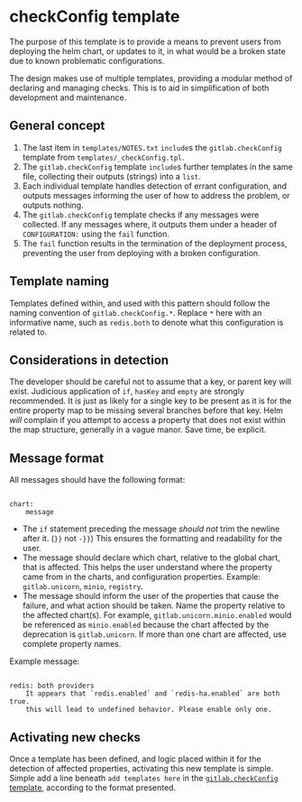 # checkConfig template

The purpose of this template is to provide a means to prevent users from deploying the helm chart, or updates to it, in what would be a broken state due to known problematic configurations.

The design makes use of multiple templates, providing a modular method of declaring and managing checks. This is to aid in simplification of both development and maintenance.

## General concept

1. The last item in `templates/NOTES.txt` `include`s the `gitlab.checkConfig` template from `templates/_checkConfig.tpl`.
1. The `gitlab.checkConfig` template `include`s further templates in the same file, collecting their outputs (strings) into a `list`.
1. Each individual template handles detection of errant configuration, and outputs messages informing the user of how to address the problem, or outputs nothing.
1. The `gitlab.checkConfig` template checks if any messages were collected. If any messages where, it outputs them under a header of `CONFIGURATION:` using the `fail` function.
1. The `fail` function results in the termination of the deployment process, preventing the user from deploying with a broken configuration.

## Template naming

Templates defined within, and used with this pattern should follow the naming convention of `gitlab.checkConfig.*`. Replace `*` here with an informative name, such as `redis.both` to denote what this configuration is related to.

## Considerations in detection

The developer should be careful not to assume that a key, or parent key will exist. Judicious application of `if`, `hasKey` and `empty` are strongly recommended. It is just as likely for a single key to be present as it is for the entire property map to be missing several branches before that key. Helm _will_ complain if you attempt to access a property that does not exist within the map structure, generally in a vague manor. Save time, be explicit.

## Message format

All messages should have the following format:

```text

chart:
    message
```

- The `if` statement preceding the message _should not_ trim the newline after it. (`}}` not `-}}`) This ensures the formatting and readability for the user.
- The message should declare which chart, relative to the global chart, that is affected. This helps the user understand where the property came from in the charts, and configuration properties. Example: `gitlab.unicorn`, `minio`, `registry`.
- The message should inform the user of the properties that cause the failure, and what action should be taken. Name the property relative to the affected chart(s). For example, `gitlab.unicorn.minio.enabled` would be referenced as `minio.enabled` because the chart affected by the deprecation is `gitlab.unicorn`. If more than one chart are affected, use complete property names.

Example message:

```text

redis: both providers
    It appears that `redis.enabled` and `redis-ha.enabled` are both true.
    this will lead to undefined behavior. Please enable only one.
```

## Activating new checks

Once a template has been defined, and logic placed within it for the detection of affected properties, activating this new template is simple. Simple add a line beneath `add templates here` in the [`gitlab.checkConfig` template][checkConfig], according to the format presented.

[checkConfig]: https://gitlab.com/charts/gitlab/blob/master/templates/_checkConfig.tpl
